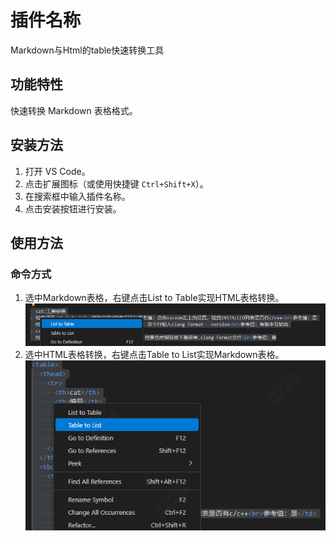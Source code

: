 # 插件名称

Markdown与Html的table快速转换工具

## 功能特性
快速转换 Markdown 表格格式。

## 安装方法
1. 打开 VS Code。
2. 点击扩展图标（或使用快捷键 `Ctrl+Shift+X`）。
3. 在搜索框中输入插件名称。
4. 点击安装按钮进行安装。

## 使用方法
### 命令方式
1. 选中Markdown表格，右键点击List to Table实现HTML表格转换。
![alt text](image-2.png)
2. 选中HTML表格转换，右键点击Table to List实现Markdown表格。
![alt text](image-1.png)


